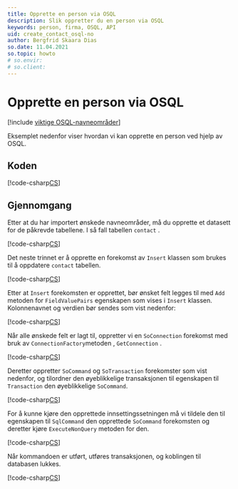 ```yaml
---
title: Opprette en person via OSQL
description: Slik oppretter du en person via OSQL
keywords: person, firma, OSQL, API
uid: create_contact_osql-no
author: Bergfrid Skaara Dias
so.date: 11.04.2021
so.topic: howto
# so.envir:
# so.client:
---
```


# Opprette en person via OSQL

[!include [viktige OSQL-navneområder](../../../api/includes/using-osql.md)]

Eksemplet nedenfor viser hvordan vi kan opprette en person ved hjelp av OSQL.

## Koden

[!code-csharp[CS](includes/create-contact-osql.cs)]

## Gjennomgang

Etter at du har importert ønskede navneområder, må du opprette et datasett for de påkrevde tabellene. I så fall tabellen `contact` .

[!code-csharp[CS](includes/create-contact-osql.cs?range=8)]

Det neste trinnet er å opprette en forekomst av `Insert` klassen som brukes til å oppdatere `contact` tabellen.

[!code-csharp[CS](includes/create-contact-osql.cs?range=11)]

Etter at `Insert` forekomsten er opprettet, bør ønsket felt legges til med `Add` metoden for `FieldValuePairs` egenskapen som vises i `Insert` klassen. Kolonnenavnet og verdien bør sendes som vist nedenfor:

[!code-csharp[CS](includes/create-contact-osql.cs?range=14-15)]

Når alle ønskede felt er lagt til, oppretter vi en `SoConnection` forekomst med bruk av `ConnectionFactory`metoden , `GetConnection` .

[!code-csharp[CS](includes/create-contact-osql.cs?range=29)]

Deretter oppretter `SoCommand` og `SoTransaction` forekomster som vist nedenfor, og tilordner den øyeblikkelige transaksjonen til egenskapen til `Transaction` den øyeblikkelige `SoCommand`.

[!code-csharp[CS](includes/create-contact-osql.cs?range=32-33,36-37)]

For å kunne kjøre den opprettede innsettingssetningen må vi tildele den til egenskapen til `SqlCommand` den opprettede `SoCommand` forekomsten og deretter kjøre `ExecuteNonQuery` metoden for den.

[!code-csharp[CS](includes/create-contact-osql.cs?range=40-41)]

Når kommandoen er utført, utføres transaksjonen, og koblingen til databasen lukkes.

[!code-csharp[CS](includes/create-contact-osql.cs?range=44-45)]
